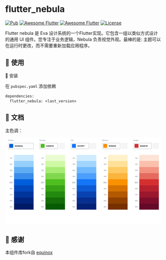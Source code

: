 # flutter_nebula

[![Pub](https://img.shields.io/pub/v/flutter_nebula.svg)](https://pub.dartlang.org/packages/flutter_nebula)
[![Awesome Flutter](https://img.shields.io/badge/Awesome-Flutter-blue.svg?longCache=true&style=flat-square)]()
[![Awesome Flutter](https://img.shields.io/badge/Platform-Android_iOS-blue.svg?longCache=true&style=flat-square)]()
[![License](https://img.shields.io/badge/License-MIT-blue.svg)](/LICENSE)

Flutter nebula 是 Eva 设计系统的一个Flutter实现。它包含一组以类似方式设计的通用 UI 组件。您专注于业务逻辑，Nebula 负责视觉外观。最棒的是: 主题可以在运行时更改，而不需要重新加载应用程序。

## 🔨 使用

🔩 安装

在 `pubspec.yaml` 添加依赖

```
dependencies:
  flutter_nebula: <last_version>
```

## 📃 文档

主色调：

![](./doc/images/nebula-design-color-shades.png)


## 🙏 感谢

本组件库fork自 [equinox](https://github.com/kekland/equinox)
